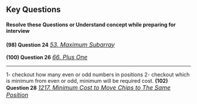 ## Key Questions 
#### Resolve these Questions or Understand concept while preparing for interview

**(98) Question 24** <a href="https://leetcode.com/problems/maximum-subarray/submissions/914427280/" target="_blank" style="font-size: 16px;">_53. Maximum Subarray_</a> <br/>

**(100) Question 26** <a href="https://leetcode.com/problems/plus-one/submissions/915366676/" target="_blank" style="font-size: 16px;">_66. Plus One_</a> <br/>

<hr/>

1- checkout how many even or odd numbers in positions
2- checkout which is minimum from even or odd, minimum will be required cost.
**(102) Question 28** <a href="https://leetcode.com/problems/minimum-cost-to-move-chips-to-the-same-position/submissions/915571614/" target="_blank" style="font-size: 16px;">_1217. Minimum Cost to Move Chips to The Same Position_</a> <br/>
